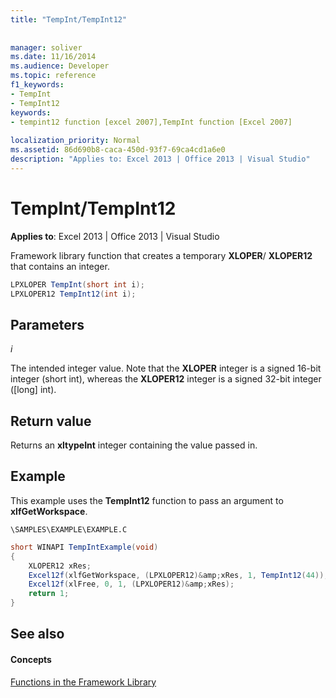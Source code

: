 ```yaml
---
title: "TempInt/TempInt12"
 
 
manager: soliver
ms.date: 11/16/2014
ms.audience: Developer
ms.topic: reference
f1_keywords:
- TempInt
- TempInt12
keywords:
- tempint12 function [excel 2007],TempInt function [Excel 2007]
 
localization_priority: Normal
ms.assetid: 86d690b8-caca-450d-93f7-69ca4cd1a6e0
description: "Applies to: Excel 2013 | Office 2013 | Visual Studio"
---
```


# TempInt/TempInt12

 **Applies to**: Excel 2013 | Office 2013 | Visual Studio 
  
Framework library function that creates a temporary **XLOPER**/ **XLOPER12** that contains an integer. 
  
```cs
LPXLOPER TempInt(short int i);
LPXLOPER12 TempInt12(int i);
```

## Parameters

 _i_
  
The intended integer value. Note that the **XLOPER** integer is a signed 16-bit integer (short int), whereas the **XLOPER12** integer is a signed 32-bit integer ([long] int). 
  
## Return value

Returns an **xltypeInt** integer containing the value passed in. 
  
## Example

This example uses the **TempInt12** function to pass an argument to **xlfGetWorkspace**.
  
 `\SAMPLES\EXAMPLE\EXAMPLE.C`
  
```cs
short WINAPI TempIntExample(void)
{
    XLOPER12 xRes;
    Excel12f(xlfGetWorkspace, (LPXLOPER12)&amp;xRes, 1, TempInt12(44));
    Excel12f(xlFree, 0, 1, (LPXLOPER12)&amp;xRes);
    return 1;
}
```

## See also

#### Concepts

[Functions in the Framework Library](functions-in-the-framework-library.md)

